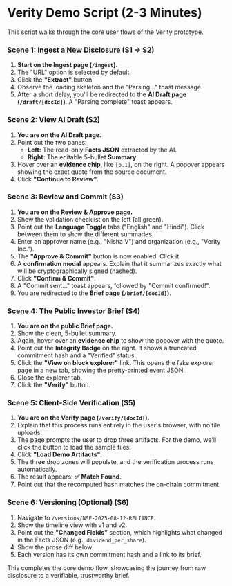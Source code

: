 # Verity Demo Script (2-3 Minutes)

This script walks through the core user flows of the Verity prototype.

### Scene 1: Ingest a New Disclosure (S1 -> S2)

1.  **Start on the Ingest page (`/ingest`).**
2.  The "URL" option is selected by default.
3.  Click the **"Extract"** button.
4.  Observe the loading skeleton and the "Parsing..." toast message.
5.  After a short delay, you'll be redirected to the **AI Draft page (`/draft/[docId]`)**. A "Parsing complete" toast appears.

### Scene 2: View AI Draft (S2)

1.  **You are on the AI Draft page.**
2.  Point out the two panes:
    *   **Left:** The read-only **Facts JSON** extracted by the AI.
    *   **Right:** The editable 5-bullet **Summary**.
3.  Hover over an **evidence chip**, like `[p.1]`, on the right. A popover appears showing the exact quote from the source document.
4.  Click **"Continue to Review"**.

### Scene 3: Review and Commit (S3)

1.  **You are on the Review & Approve page.**
2.  Show the validation checklist on the left (all green).
3.  Point out the **Language Toggle** tabs ("English" and "Hindi"). Click between them to show the different summaries.
4.  Enter an approver name (e.g., "Nisha V") and organization (e.g., "Verity Inc.").
5.  The **"Approve & Commit"** button is now enabled. Click it.
6.  A **confirmation modal** appears. Explain that it summarizes exactly what will be cryptographically signed (hashed).
7.  Click **"Confirm & Commit"**.
8.  A "Commit sent..." toast appears, followed by "Commit confirmed!".
9.  You are redirected to the **Brief page (`/brief/[docId]`)**.

### Scene 4: The Public Investor Brief (S4)

1.  **You are on the public Brief page.**
2.  Show the clean, 5-bullet summary.
3.  Again, hover over an **evidence chip** to show the popover with the quote.
4.  Point out the **Integrity Badge** on the right. It shows a truncated commitment hash and a "Verified" status.
5.  Click the **"View on block explorer"** link. This opens the fake explorer page in a new tab, showing the pretty-printed event JSON.
6.  Close the explorer tab.
7.  Click the **"Verify"** button.

### Scene 5: Client-Side Verification (S5)

1.  **You are on the Verify page (`/verify/[docId]`).**
2.  Explain that this process runs entirely in the user's browser, with no file uploads.
3.  The page prompts the user to drop three artifacts. For the demo, we'll click the button to load the sample files.
4.  Click **"Load Demo Artifacts"**.
5.  The three drop zones will populate, and the verification process runs automatically.
6.  The result appears: **✅ Match Found**.
7.  Point out that the recomputed hash matches the on-chain commitment.

### Scene 6: Versioning (Optional) (S6)

1.  Navigate to `/versions/NSE-2025-08-12-RELIANCE`.
2.  Show the timeline view with v1 and v2.
3.  Point out the **"Changed Fields"** section, which highlights what changed in the Facts JSON (e.g., `dividend_per_share`).
4.  Show the prose diff below.
5.  Each version has its own commitment hash and a link to its brief.

This completes the core demo flow, showcasing the journey from raw disclosure to a verifiable, trustworthy brief.